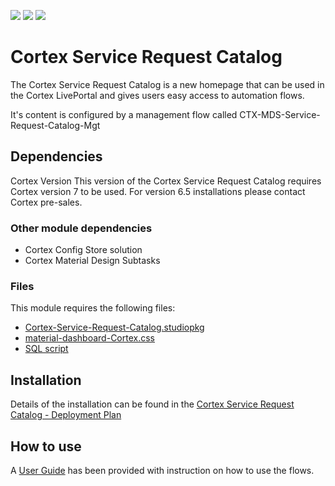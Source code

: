 [![](https://img.shields.io/badge/Cortex-LivePortal-ff6600)](https://www.cortex-ia.com/our-software/) 
[![](https://img.shields.io/badge/LinkedIn-Cortex-blue.svg?logo=linkedin)](https://www.linkedin.com/company/cortex-intelligent-automation-software/)
[![](https://img.shields.io/badge/Blog-Cortex-a0c326)](https://www.cortex-ia.com/latest-news-at-cortex/)

# Cortex Service Request Catalog
The Cortex Service Request Catalog is a new homepage that can be used in the Cortex LivePortal and gives users easy access to automation flows.

It's content is configured by a management flow called CTX-MDS-Service-Request-Catalog-Mgt

## Dependencies
Cortex Version
This version of the Cortex Service Request Catalog requires Cortex version 7 to be used. For version 6.5 installations please contact Cortex pre-sales.
### Other module dependencies
- Cortex Config Store solution
- Cortex Material Design Subtasks

### Files

This module requires the following files: 

- [Cortex-Service-Request-Catalog.studiopkg](https://github.com/IntelligentAutomationCommunity/Cortex-Service-Request-Catalog/blob/main/Cortex-Service-Request-Catalog.studiopkg)
- [material-dashboard-Cortex.css](https://github.com/IntelligentAutomationCommunity/Cortex-Service-Request-Catalog/blob/main/material-dashboard-Cortex.css)
- [SQL script](https://github.com/IntelligentAutomationCommunity/Cortex-Service-Request-Catalog/blob/main/CTX-MD-SRC_create_schema.sql)

## Installation
Details of the installation can be found in the [Cortex Service Request Catalog - Deployment Plan](https://github.com/IntelligentAutomationCommunity/Cortex-Service-Request-Catalog/blob/main/Cortex%20Service%20Request%20Catalog%20-%20Deployment%20Plan.pdf)

## How to use
A [User Guide](https://github.com/IntelligentAutomationCommunity/Cortex-Service-Request-Catalog/blob/main/Cortex%20Service%20Request%20Catalog%20-%20User%20Guide.pdf) has been provided with instruction on how to use the flows.
